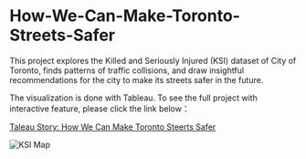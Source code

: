 # How-We-Can-Make-Toronto-Streets-Safer

This project explores the Killed and Seriously Injured (KSI) dataset of City of Toronto, finds patterns of traffic collisions, and draw insightful recommendations for the city to make its streets safer in the future.

The visualization is done with Tableau. To see the full project with interactive feature, please click the link below：

[Taleau Story: How We Can Make Toronto Steerts Safer](https://public.tableau.com/shared/2Q4WWFPH3?:display_count=yes&:origin=viz_share_link)

![KSI Map](C:\Users\何宏亚\Desktop\Business\Github\KSI.JPG)




